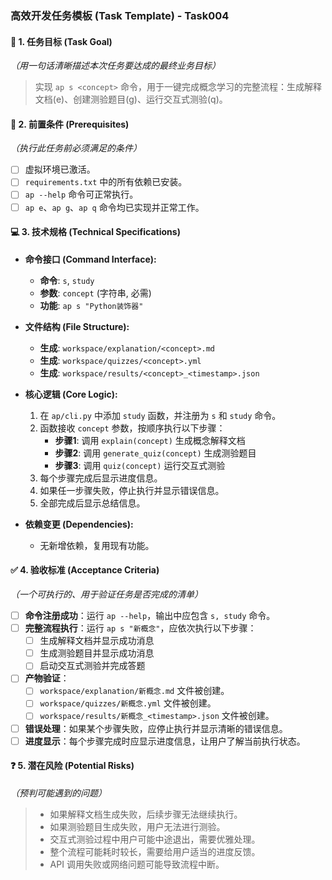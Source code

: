 ### **高效开发任务模板 (Task Template) - Task004**

#### 🎯 **1. 任务目标 (Task Goal)**

*（用一句话清晰描述本次任务要达成的最终业务目标）*
> 实现 `ap s <concept>` 命令，用于一键完成概念学习的完整流程：生成解释文档(e)、创建测验题目(g)、运行交互式测验(q)。

#### 📝 **2. 前置条件 (Prerequisites)**

*（执行此任务前必须满足的条件）*

- [ ] 虚拟环境已激活。
- [ ] `requirements.txt` 中的所有依赖已安装。
- [ ] `ap --help` 命令可正常执行。
- [ ] `ap e`、`ap g`、`ap q` 命令均已实现并正常工作。

#### 💻 **3. 技术规格 (Technical Specifications)**

- **命令接口 (Command Interface):**
  - **命令**: `s`, `study`
  - **参数**: `concept` (字符串, 必需)
  - **功能**: `ap s "Python装饰器"`

- **文件结构 (File Structure):**
  - **生成**: `workspace/explanation/<concept>.md`
  - **生成**: `workspace/quizzes/<concept>.yml`
  - **生成**: `workspace/results/<concept>_<timestamp>.json`

- **核心逻辑 (Core Logic):**
    1. 在 `ap/cli.py` 中添加 `study` 函数，并注册为 `s` 和 `study` 命令。
    2. 函数接收 `concept` 参数，按顺序执行以下步骤：
        - **步骤1**: 调用 `explain(concept)` 生成概念解释文档
        - **步骤2**: 调用 `generate_quiz(concept)` 生成测验题目
        - **步骤3**: 调用 `quiz(concept)` 运行交互式测验
    3. 每个步骤完成后显示进度信息。
    4. 如果任一步骤失败，停止执行并显示错误信息。
    5. 全部完成后显示总结信息。

- **依赖变更 (Dependencies):**
  - 无新增依赖，复用现有功能。

#### ✅ **4. 验收标准 (Acceptance Criteria)**

*（一个可执行的、用于验证任务是否完成的清单）*

- [ ] **命令注册成功**：运行 `ap --help`，输出中应包含 `s, study` 命令。
- [ ] **完整流程执行**：运行 `ap s "新概念"`，应依次执行以下步骤：
  - [ ] 生成解释文档并显示成功消息
  - [ ] 生成测验题目并显示成功消息  
  - [ ] 启动交互式测验并完成答题
- [ ] **产物验证**：
  - [ ] `workspace/explanation/新概念.md` 文件被创建。
  - [ ] `workspace/quizzes/新概念.yml` 文件被创建。
  - [ ] `workspace/results/新概念_<timestamp>.json` 文件被创建。
- [ ] **错误处理**：如果某个步骤失败，应停止执行并显示清晰的错误信息。
- [ ] **进度显示**：每个步骤完成时应显示进度信息，让用户了解当前执行状态。

#### ❓ **5. 潜在风险 (Potential Risks)**

*（预判可能遇到的问题）*
>
> - 如果解释文档生成失败，后续步骤无法继续执行。
> - 如果测验题目生成失败，用户无法进行测验。
> - 交互式测验过程中用户可能中途退出，需要优雅处理。
> - 整个流程可能耗时较长，需要给用户适当的进度反馈。
> - API 调用失败或网络问题可能导致流程中断。
